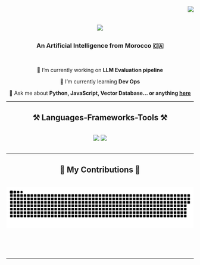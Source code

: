 <img align="right" src="https://visitor-badge.laobi.icu/badge?page_id=tahaAmineMiri.tahaAmineMiri" />

<h1 align="center">
    <img src="https://readme-typing-svg.herokuapp.com/?font=Righteous&size=35&center=true&vCenter=true&width=500&height=70&duration=4000&lines=Hi+There!+👋;+I'm+Taha-Amine+MIRI!;" />
</h1>

<h3 align="center">An Artificial Intelligence from Morocco 🇨🇦</h3>

<br/>

<div align="center">
 
 🔭 I’m currently working on **LLM Evaluation pipeline**
 
 🌱 I’m currently learning **Dev Ops**

💬 Ask me about **Python, JavaScript, Vector Database... or anything [here](https://github.com/tahaAmineMiri/)**

 </div>
 

 <hr/>
 
<h2 align="center">⚒️ Languages-Frameworks-Tools ⚒️</h2>
<br/>
<div align="center">
    <img src="https://skillicons.dev/icons?i=react,bootstrap,mui,html,css,vscode,github,figma,tailwind,git,r" />
    <img src="https://skillicons.dev/icons?i=nodejs,python,javascript,typescript,express,firebase,mongodb,c,java,nextjs,mysql,flask" /><br>
</div>

<br/>
<hr/>

<div align="center">
  <h2>🐍 My Contributions 🐍</h2>
  <br>
  <img alt="snake eating my contributions" src="https://raw.githubusercontent.com/tahaAmineMiri/tahaAmineMiri/output/github-contribution-grid-snake.svg" />
  
  <br/><br/><br/>
</div>

<hr/>
